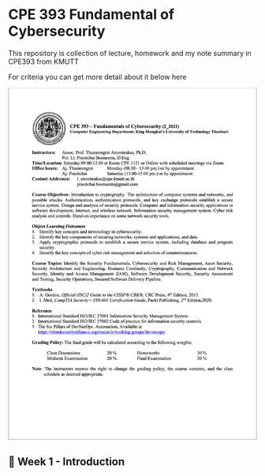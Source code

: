 # CPE 393 Fundamental of Cybersecurity

This repository is collection of lecture, homework and my note summary in CPE393 from KMUTT

For criteria you can get more detail about it below here

![](https://raw.githubusercontent.com/RTae/CPE393/main/etc/syllabus/page_1.png?raw=True)

## :pushpin: Week 1 - Introduction